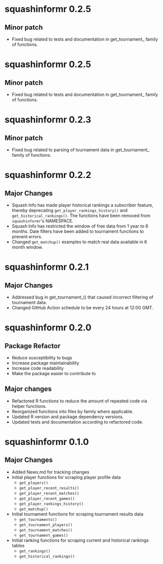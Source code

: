 # squashinformr 0.2.5

## Minor patch

- Fixed bug related to tests and documentation in get_tournament_ family of functions.


# squashinformr 0.2.5

## Minor patch

- Fixed bug related to tests and documentation in get_tournament_ family of functions.


# squashinformr 0.2.3

## Minor patch

- Fixed bug related to parsing of tournament data in get_tournament_ family of functions.


# squashinformr 0.2.2

## Major Changes

- Squash Info has made player historical rankings a subscriber feature, thereby deprecating `get_player_rankings_history()` and `get_historical_rankings()`. The functions have been removed from `squashinformr`'s NAMESPACE.
- Squash Info has restricted the window of free data from 1 year to 6 months. Date filters have been added to tournament functions to prevent errors.
- Changed `get_matchup()` examples to match real data available in 6 month window.


# squashinformr 0.2.1

## Major Changes

- Addressed bug in get_tournament_() that caused incorrect filtering of tournament data.
- Changed GitHub Action schedule to be every 24 hours at 12:00 GMT.


# squashinformr 0.2.0

## Package Refactor

- Reduce susceptibility to bugs
- Increase package maintainability
- Increase code readability
- Make the package easier to contribute to

## Major changes

- Refactored R functions to reduce the amount of repeated code via helper functions.
- Reorganized functions into files by family where applicable.
- Updated R version and package dependency versions.
- Updated tests and documentation according to refactored code.



# squashinformr 0.1.0

## Major Changes

- Added News.md for tracking changes
- Initial player functions for scraping player profile data
  - `get_players()`
  - `get_player_recent_results()`
  - `get_player_recent_matches()`
  - `get_player_recent_games()`
  - `get_player_rankings_history()`
  - `get_matchup()`
- Initial tournament functions for scraping tournament results data
  - `get_tournaments()`
  - `get_tournament_players()`
  - `get_tournament_matches()`
  - `get_tournament_games()`
- Initial ranking functions for scraping current and historical rankings tables
  - `get_rankings()`
  - `get_historical_rankings()`
